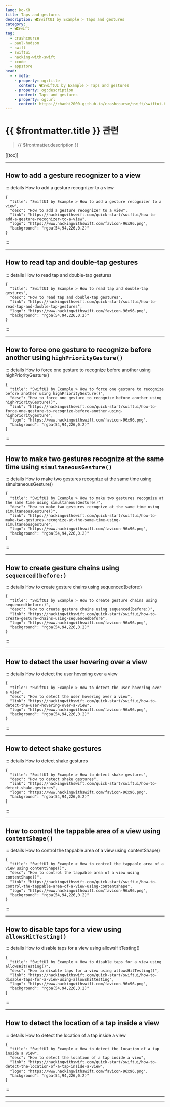 ```yaml
---
lang: ko-KR
title: Taps and gestures
description: 🕊️SwiftUI by Example > Taps and gestures
category:
  - 🕊️Swift
tag: 
  - crashcourse
  - paul-hudson
  - swift
  - swiftui
  - hacking-with-swift
  - xcode
  - appstore
head:
  - - meta:
    - property: og:title
      content: 🕊️SwiftUI by Example > Taps and gestures
    - property: og:description
      content: Taps and gestures
    - property: og:url
      content: https://chanhi2000.github.io/crashcourse/swift/swiftui-by-example/08-taps-and-gestures.html
---
```


# {{ $frontmatter.title }} 관련

> {{ $frontmatter.description }}

[[toc]]

---

## How to add a gesture recognizer to a view

::: details How to add a gesture recognizer to a view

```component VPCard
{
  "title": "SwiftUI by Example > How to add a gesture recognizer to a view",
  "desc": "How to add a gesture recognizer to a view",
  "link": "https://hackingwithswift.com/quick-start/swiftui/how-to-add-a-gesture-recognizer-to-a-view",
  "logo": "https://www.hackingwithswift.com/favicon-96x96.png",
  "background": "rgba(54,94,226,0.2)"
}
```

:::

---

## How to read tap and double-tap gestures

::: details How to read tap and double-tap gestures

```component VPCard
{
  "title": "SwiftUI by Example > How to read tap and double-tap gestures",
  "desc": "How to read tap and double-tap gestures",
  "link": "https://hackingwithswift.com/quick-start/swiftui/how-to-read-tap-and-double-tap-gestures",
  "logo": "https://www.hackingwithswift.com/favicon-96x96.png",
  "background": "rgba(54,94,226,0.2)"
}
```

:::

---

## How to force one gesture to recognize before another using `highPriorityGesture()`

::: details How to force one gesture to recognize before another using highPriorityGesture()

```component VPCard
{
  "title": "SwiftUI by Example > How to force one gesture to recognize before another using highPriorityGesture()",
  "desc": "How to force one gesture to recognize before another using highPriorityGesture()",
  "link": "https://hackingwithswift.com/quick-start/swiftui/how-to-force-one-gesture-to-recognize-before-another-using-highprioritygesture",
  "logo": "https://www.hackingwithswift.com/favicon-96x96.png",
  "background": "rgba(54,94,226,0.2)"
}
```

:::

---

## How to make two gestures recognize at the same time using `simultaneousGesture()`

::: details How to make two gestures recognize at the same time using simultaneousGesture()

```component VPCard
{
  "title": "SwiftUI by Example > How to make two gestures recognize at the same time using simultaneousGesture()",
  "desc": "How to make two gestures recognize at the same time using simultaneousGesture()",
  "link": "https://hackingwithswift.com/quick-start/swiftui/how-to-make-two-gestures-recognize-at-the-same-time-using-simultaneousgesture",
  "logo": "https://www.hackingwithswift.com/favicon-96x96.png",
  "background": "rgba(54,94,226,0.2)"
}
```

:::

---

## How to create gesture chains using `sequenced(before:)`

::: details How to create gesture chains using sequenced(before:)

```component VPCard
{
  "title": "SwiftUI by Example > How to create gesture chains using sequenced(before:)",
  "desc": "How to create gesture chains using sequenced(before:)",
  "link": "https://hackingwithswift.com/quick-start/swiftui/how-to-create-gesture-chains-using-sequencedbefore",
  "logo": "https://www.hackingwithswift.com/favicon-96x96.png",
  "background": "rgba(54,94,226,0.2)"
}
```

:::

---

## How to detect the user hovering over a view

::: details How to detect the user hovering over a view

```component VPCard
{
  "title": "SwiftUI by Example > How to detect the user hovering over a view",
  "desc": "How to detect the user hovering over a view",
  "link": "https://hackingwithswift.com/quick-start/swiftui/how-to-detect-the-user-hovering-over-a-view",
  "logo": "https://www.hackingwithswift.com/favicon-96x96.png",
  "background": "rgba(54,94,226,0.2)"
}
```

:::

---

## How to detect shake gestures

::: details How to detect shake gestures

```component VPCard
{
  "title": "SwiftUI by Example > How to detect shake gestures",
  "desc": "How to detect shake gestures",
  "link": "https://hackingwithswift.com/quick-start/swiftui/how-to-detect-shake-gestures",
  "logo": "https://www.hackingwithswift.com/favicon-96x96.png",
  "background": "rgba(54,94,226,0.2)"
}
```

:::

---

## How to control the tappable area of a view using `contentShape()`

::: details How to control the tappable area of a view using contentShape()

```component VPCard
{
  "title": "SwiftUI by Example > How to control the tappable area of a view using contentShape()",
  "desc": "How to control the tappable area of a view using contentShape()",
  "link": "https://hackingwithswift.com/quick-start/swiftui/how-to-control-the-tappable-area-of-a-view-using-contentshape",
  "logo": "https://www.hackingwithswift.com/favicon-96x96.png",
  "background": "rgba(54,94,226,0.2)"
}
```

:::

---

## How to disable taps for a view using `allowsHitTesting()`

::: details How to disable taps for a view using allowsHitTesting()

```component VPCard
{
  "title": "SwiftUI by Example > How to disable taps for a view using allowsHitTesting()",
  "desc": "How to disable taps for a view using allowsHitTesting()",
  "link": "https://hackingwithswift.com/quick-start/swiftui/how-to-disable-taps-for-a-view-using-allowshittesting",
  "logo": "https://www.hackingwithswift.com/favicon-96x96.png",
  "background": "rgba(54,94,226,0.2)"
}
```

:::

---

## How to detect the location of a tap inside a view

::: details How to detect the location of a tap inside a view

```component VPCard
{
  "title": "SwiftUI by Example > How to detect the location of a tap inside a view",
  "desc": "How to detect the location of a tap inside a view",
  "link": "https://hackingwithswift.com/quick-start/swiftui/how-to-detect-the-location-of-a-tap-inside-a-view",
  "logo": "https://www.hackingwithswift.com/favicon-96x96.png",
  "background": "rgba(54,94,226,0.2)"
}
```

:::

---

---

<TagLinks />
